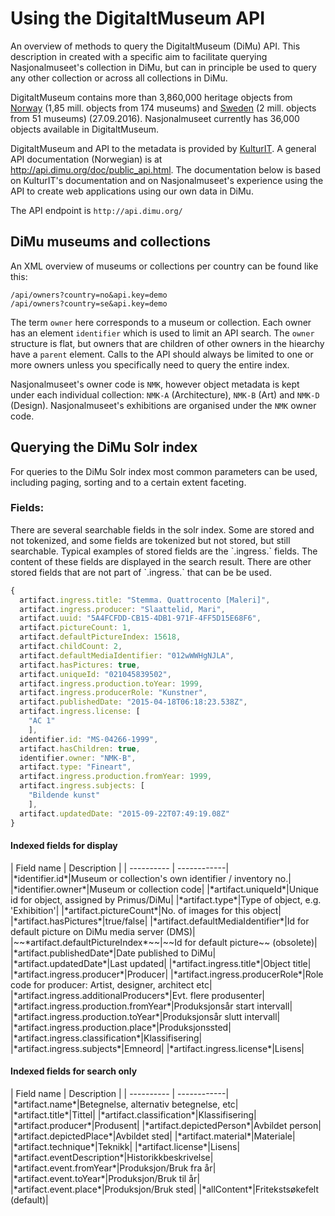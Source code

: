 # Using the DigitaltMuseum API
An overview of methods to query the DigitaltMuseum (DiMu) API. This description in created with a specific aim to facilitate querying Nasjonalmuseet's collection in DiMu, but can in principle be used to query any other collection or across all collections in DiMu.

DigitaltMuseum contains more than 3,860,000 heritage objects from [Norway](http://www.digitaltmuseum.no) (1,85 mill. objects from 174 museums) and [Sweden](http://www.digitaltmuseum.se) (2 mill. objects from 51 museums) (27.09.2016).
Nasjonalmuseet currently has 36,000 objects available in DigitaltMuseum. 

DigitaltMuseum and API to the metadata is provided by [KulturIT](http://www.kulturit.no). A general API documentation (Norwegian) is at http://api.dimu.org/doc/public_api.html. The documentation below is based on KulturIT's documentation and on Nasjonalmuseet's experience using the API to create web applications using our own data in DiMu.

The API endpoint is `http://api.dimu.org/`

<h2>DiMu museums and collections</h2>

An XML overview of museums or collections per country can be found like this:

```
/api/owners?country=no&api.key=demo
/api/owners?country=se&api.key=demo
```

The term `owner` here corresponds to a museum or collection. Each owner has an element `identifier` which is used to limit an API search. The `owner` structure is flat, but owners that are children of other owners in the hiearchy have a `parent` element. Calls to the API should always be limited to one or more owners unless you specifically need to query the entire index.

Nasjonalmuseet's owner code is `NMK`, however object metadata is kept under each individual collection: `NMK-A` (Architecture), `NMK-B` (Art) and `NMK-D` (Design). Nasjonalmuseet's exhibitions are organised under the `NMK` owner code.

<h2>Querying the DiMu Solr index</h2>

For queries to the DiMu Solr index most common parameters can be used, including paging, sorting and to a certain extent faceting.

<h3>Fields:</h3>
There are several searchable fields in the solr index. Some are stored and not tokenized, and some fields are tokenized but not stored, but still searchable. Typical examples of stored fields are the `.ingress.` fields. The content of these fields are displayed in the search result. There are other stored fields that are not part of `.ingress.` that can be be used.

``` javascript
{
  artifact.ingress.title: "Stemma. Quattrocento [Maleri]",
  artifact.ingress.producer: "Slaattelid, Mari",
  artifact.uuid: "5A4FCFDD-CB15-4DB1-971F-4FF5D15E68F6",
  artifact.pictureCount: 1,
  artifact.defaultPictureIndex: 15618,
  artifact.childCount: 2,
  artifact.defaultMediaIdentifier: "012wWWHgNJLA",
  artifact.hasPictures: true,
  artifact.uniqueId: "021045839502",
  artifact.ingress.production.toYear: 1999,
  artifact.ingress.producerRole: "Kunstner",
  artifact.publishedDate: "2015-04-18T06:18:23.538Z",
  artifact.ingress.license: [
    "AC 1"
    ],
  identifier.id: "MS-04266-1999",
  artifact.hasChildren: true,
  identifier.owner: "NMK-B",
  artifact.type: "Fineart",
  artifact.ingress.production.fromYear: 1999,
  artifact.ingress.subjects: [
    "Bildende kunst"
    ],
  artifact.updatedDate: "2015-09-22T07:49:19.08Z"
}
```
<h4>Indexed fields for display</h4>
| Field name | Description |
| ---------- | ------------|
|*identifier.id*|Museum or collection's own identifier / inventory no.|
|*identifier.owner*|Museum or collection code|
|*artifact.uniqueId*|Unique id for object, assigned by Primus/DiMu|
|*artifact.type*|Type of object, e.g. 'Exhibition'|
|*artifact.pictureCount*|No. of images for this object|
|*artifact.hasPictures*|true/false|
|*artifact.defaultMediaIdentifier*|Id for default picture on DiMu media server (DMS)|
|~~*artifact.defaultPictureIndex*~~|~~Id for default picture~~ (obsolete)|
|*artifact.publishedDate*|Date published to DiMu|
|*artifact.updatedDate*|Last updated|
|*artifact.ingress.title*|Object title|
|*artifact.ingress.producer*|Producer|
|*artifact.ingress.producerRole*|Role code for producer: Artist, designer, architect etc|
|*artifact.ingress.additionalProducers*|Evt. flere produsenter|
|*artifact.ingress.production.fromYear*|Produksjonsår start intervall|
|*artifact.ingress.production.toYear*|Produksjonsår slutt intervall|
|*artifact.ingress.production.place*|Produksjonssted|
|*artifact.ingress.classification*|Klassifisering|
|*artifact.ingress.subjects*|Emneord|
|*artifact.ingress.license*|Lisens|

<h4>Indexed fields for search only</h4>
| Field name | Description |
| ---------- | ------------|
|*artifact.name*|Betegnelse, alternativ betegnelse, etc| 
|*artifact.title*|Tittel|
|*artifact.classification*|Klassifisering|
|*artifact.producer*|Produsent|
|*artifact.depictedPerson*|Avbildet person|
|*artifact.depictedPlace*|Avbildet sted|
|*artifact.material*|Materiale|
|*artifact.technique*|Teknikk|
|*artifact.license*|Lisens|
|*artifact.eventDescription*|Historikkbeskrivelse|
|*artifact.event.fromYear*|Produksjon/Bruk fra år|
|*artifact.event.toYear*|Produksjon/Bruk til år|
|*artifact.event.place*|Produksjon/Bruk sted|
|*allContent*|Fritekstsøkefelt (default)|
